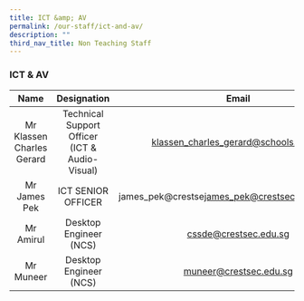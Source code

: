 ```yaml
---
title: ICT &amp; AV
permalink: /our-staff/ict-and-av/
description: ""
third_nav_title: Non Teaching Staff
---
```

### ICT &amp; AV

| Name | Designation | Email |
|:---:|:---:|:---:|
| Mr Klassen Charles Gerard | Technical Support Officer<br>(ICT &amp; Audio-Visual) | [klassen\_charles\_gerard@schools.gov.sg](mailto:klassen_charles_gerard@schools.gov.sg)<br> |
| Mr James Pek | ICT SENIOR OFFICER | james_pek@crestse[james\_pek@crestsec.edu.sg](mailto:james_pek@crestsec.edu.sg).edu.sg |
| Mr Amirul | Desktop Engineer (NCS) | [cssde@crestsec.edu.sg](mailto:cssde@crestsec.edu.sg) |
| Mr Muneer | Desktop Engineer (NCS) | [muneer@crestsec.edu.sg](mailto:muneer@crestsec.edu.sg) |
